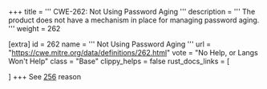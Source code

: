 +++
title = '''
CWE-262: Not Using Password Aging
'''
description	= '''
The product does not have a mechanism in place for managing password aging.
'''
weight = 262

[extra]
id = 262
name = '''
Not Using Password Aging
'''
url = "https://cwe.mitre.org/data/definitions/262.html"
vote = "No Help, or Langs Won't Help"
class = "Base"
clippy_helps = false
rust_docs_links = [

]
+++
See [256](rust-are-we-secure-yet/cwes/cwe-256) reason
